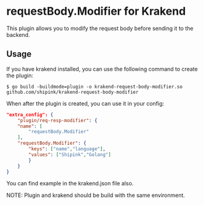# requestBody.Modifier for Krakend

This plugin allows you to modify the request body before sending it to the backend.

## Usage

If you have krakend installed, you can use the following command to create the plugin:

    $ go build -buildmode=plugin -o krakend-request-body-modifier.so github.com/shipink/krakend-request-body-modifier

When after the plugin is created, you can use it in your config:

```json
"extra_config": {
    "plugin/req-resp-modifier": {
    "name": [
        "requestBody.Modifier"
    ],
    "requestBody.Modifier": {
        "keys": ["name","language"],
        "values": ["Shipink","Golang"]
        }
    }
}
```

You can find example in the krakend.json file also.

NOTE: Plugin and krakend should be build with the same environment.